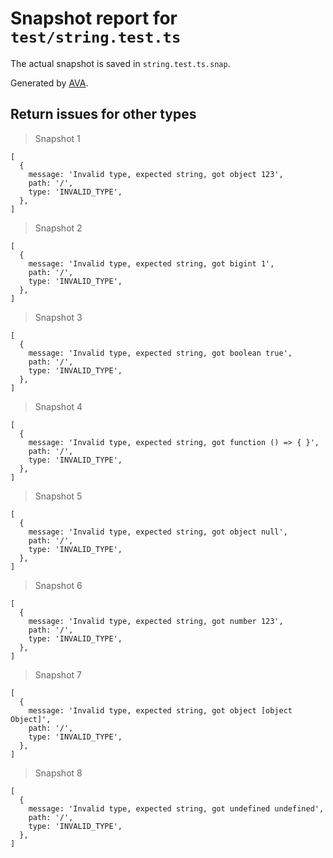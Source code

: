 # Snapshot report for `test/string.test.ts`

The actual snapshot is saved in `string.test.ts.snap`.

Generated by [AVA](https://avajs.dev).

## Return issues for other types

> Snapshot 1

    [
      {
        message: 'Invalid type, expected string, got object 123',
        path: '/',
        type: 'INVALID_TYPE',
      },
    ]

> Snapshot 2

    [
      {
        message: 'Invalid type, expected string, got bigint 1',
        path: '/',
        type: 'INVALID_TYPE',
      },
    ]

> Snapshot 3

    [
      {
        message: 'Invalid type, expected string, got boolean true',
        path: '/',
        type: 'INVALID_TYPE',
      },
    ]

> Snapshot 4

    [
      {
        message: 'Invalid type, expected string, got function () => { }',
        path: '/',
        type: 'INVALID_TYPE',
      },
    ]

> Snapshot 5

    [
      {
        message: 'Invalid type, expected string, got object null',
        path: '/',
        type: 'INVALID_TYPE',
      },
    ]

> Snapshot 6

    [
      {
        message: 'Invalid type, expected string, got number 123',
        path: '/',
        type: 'INVALID_TYPE',
      },
    ]

> Snapshot 7

    [
      {
        message: 'Invalid type, expected string, got object [object Object]',
        path: '/',
        type: 'INVALID_TYPE',
      },
    ]

> Snapshot 8

    [
      {
        message: 'Invalid type, expected string, got undefined undefined',
        path: '/',
        type: 'INVALID_TYPE',
      },
    ]
